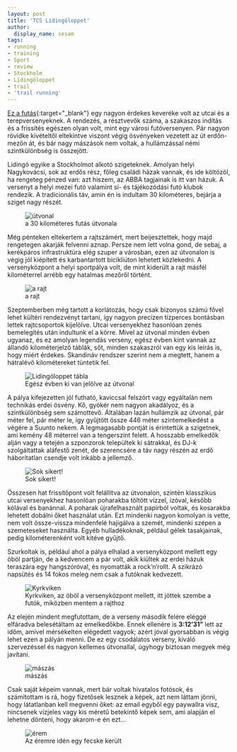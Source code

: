 ```yaml
---
layout: post
title: 'TCS Lidingöloppet'
author:
  display_name: sesam
tags:
- running
- training
- Sport
- review
- Stockholm
- Lidingöloppet
- trail
- 'trail running'
---
```

[Ez a futás](https://www.lidingoloppet.se){:target="_blank"} egy nagyon érdekes keveréke volt az utcai és a terepversenyeknek. A rendezés, a résztvevők száma, a szakaszos indítás és a frissítés egészen olyan volt, mint egy városi futóversenyen. Pár nagyon rövidke kivételtől eltekintve viszont végig ösvényeken vezetett az út erdőn-mezőn át, és bár nagy mászások nem voltak, a hullámzással némi szintkülönbség is összejött.

Lidingö egyike a Stockholmot alkotó szigeteknek. Amolyan helyi Nagykovácsi, sok az erdős rész, főleg családi házak vannak, és ide költözöl, ha rengeteg pénzed van: azt hiszem, az ABBA tagjainak is itt van házuk. A versenyt a helyi mezei futó valamint sí- és tájékozódási futó klubok rendezik. A tradicionális táv, amin én is indultam 30 kilométeres, bejárja a sziget nagy részét.

<figure><img src="{{ 'assets/images/2021/October/utvonal.png' | relative_url }}" alt="útvonal"><figcaption>a 30 kilométeres futás útvonala</figcaption></figure>

Még pénteken eltekertem a rajtszámért, mert beijesztettek, hogy majd rengetegen akarják felvenni aznap. Persze nem lett volna gond, de sebaj, a kerékpáros infrastruktúra elég szuper a városban, ezen az útvonalon is végig jól kiépített és karbantartott bicikliúton lehetett közlekedni. A versenyközpont a helyi sportpálya volt, de mint kiderült a rajt másfél kilométerrel arrébb egy hatalmas mezőről történt.

<figure><img src="{{ 'assets/images/2021/October/rajt.jpeg' | relative_url }}" alt="a rajt"><figcaption>a rajt</figcaption></figure>

Szeptemberben még tartott a korlátozás, hogy csak bizonyos számú fővel lehet kültéri rendezvényt tartani, így nagyon precízen tízperces bontásban lettek rajtcsoportok kijelölve. Utcai versenyekhez hasonlóan zenés bemelegítés után indultunk el a körre. Mivel az útvonal minden évben ugyanaz, és ez amolyan legendás verseny, egész évben kint vannak az állandó kilométerjelző táblák, sőt, minden szakaszról van egy kis leírás is, hogy miért érdekes. Skandináv rendszer szerint nem a megtett, hanem a hátralévő kilométereket tüntetik fel.

<figure><img src="{{ 'assets/images/2021/October/lidingoloppet.jpeg' | relative_url }}" alt="Lidingöloppet tábla"><figcaption>Egész évben ki van jelölve az útvonal</figcaption></figure>

A pálya kifejezetten jól futható, kaviccsal felszórt vagy egyáltalán nem technikás erdei ösvény. Kő, gyökér nem nagyon akadályoz, és a szintkülönbség sem számottevő. Általában lazán hullámzik az útvonal, pár méter fel, pár méter le, így gyűjtött össze 446 méter szintemelkedést a végére a Suunto nekem. A legmagasabb pontját is érintettük a szigetnek, ami kemény 48 méterrel van a tengerszint felett. A hosszabb emelkedők alján vagy a tetején a szponzorok települtek ki sátrakkal, és DJ-k szolgáltattak aláfestő zenét, de szerencsére a táv nagy részén az erdő háborítatlan csendje volt inkább a jellemző.

<figure><img src="{{ 'assets/images/2021/October/lycka_till.jpeg' | relative_url }}" alt="Sok sikert!"><figcaption>Sok sikert!</figcaption></figure>

Összesen hat frissítőpont volt felállítva az útvonalon, szintén klasszikus utcai versenyekhez hasonlóan poharakba töltött vízzel, izóval, később kólával és banánnal. A poharak újrafelhasznált papírból voltak, és kosarakba lehetett dobálni őket használat után. Ezt mindenki nagyon komolyan is vette, nem volt össze-vissza mindenfelé hajigálva a szemét, mindenki szépen a szemeteseket használta. Egyéb hulladékoknak, például gélek tasakjainak, pedig kilométerenként volt kitéve gyűjtő.

Szurkoltak is, például ahol a pálya elhalad a versenyközpont mellett egy öböl partján, de a kedvencem a pár volt, akik kiültek az erdei házuk teraszára egy hangszóróval, és nyomatták a rock’n’rollt. A szikrázó napsütés és 14 fokos meleg nem csak a futóknak kedvezett.

<figure><img src="{{ 'assets/images/2021/October/kyrkviken.jpeg' | relative_url }}" alt="Kyrkviken"><figcaption>Kyrkviken, az öböl a versenyközpont mellett, itt jöttek szembe a futók, miközben mentem a rajthoz</figcaption></figure>

Az elején mindent megfutottam, de a verseny második felére eléggé elfáradva belesétáltam az emelkedőkbe. Ennek ellenére is **3:12’31”** lett az időm, amivel mérsékelten elégedett vagyok; azért jóval gyorsabban is végig lehet ezen a pályán menni. De ez egy csodálatos verseny, kiváló szervezéssel és nagyon kellemes útvonallal, úgyhogy biztosan megyek még javítani.

<figure><img src="{{ 'assets/images/2021/October/hegymenet.jpeg' | relative_url }}" alt="mászás"><figcaption>mászás</figcaption></figure>

Csak saját képeim vannak, mert bár voltak hivatalos fotósok, és számítottam is rá, hogy fizetősek lesznek a képek, azt nem láttam jönni, hogy látatlanban kell megvenni őket: az email egyből egy paywallra visz, nincsenek vízjeles vagy kis méretű betekintő képek sem, ami alapján el lehetne dönteni, hogy akarom-e én ezt…

<figure><img src="{{ 'assets/images/2021/October/erem.jpeg' | relative_url }}" alt="érem"><figcaption>Az éremre idén egy fecske került</figcaption></figure>